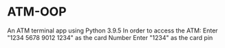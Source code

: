 # ATM-OOP
An ATM terminal app using Python 3.9.5
In order to access the ATM: 
Enter "1234 5678 9012 1234" as the card Number
Enter "1234" as the card pin
